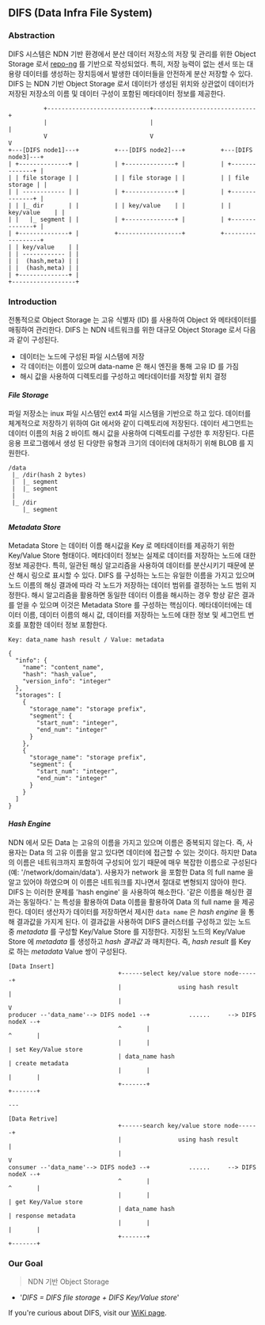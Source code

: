 ## DIFS (Data Infra File System)

### Abstraction
DIFS 시스템은 NDN 기반 환경에서 분산 데이터 저장소의 저장 및 관리를 위한 Object Storage 로서 [repo-ng](https://github.com/named-data/repo-ng) 를 기반으로 작성되었다.
특히, 저장 능력이 없는 센서 또는 대용량 데이터를 생성하는 장치등에서 발생한 데이터들을 안전하게 분산 저장할 수 있다.
DIFS 는 NDN 기반 Object Storage 로서 데이터가 생성된 위치와 상관없이 데이터가 저장된 저장소의 이름 및 데이터 구성이 포함된 메타데이터 정보를 제공한다.

```
          +-----------------------------+-----------------------------+
          |                             |                             |
          V                             V                             V
+---[DIFS node1]---+          +---[DIFS node2]---+          +---[DIFS node3]---+
| +--------------+ |          | +--------------+ |          | +--------------+ |
| | file storage | |          | | file storage | |          | | file storage | |
| | ------------ | |          | +--------------+ |          | +--------------+ |
| | |_ dir       | |          | | key/value    | |          | | key/value    | |
| |   |_ segment | |          | +--------------+ |          | +--------------+ |
| +--------------+ |          +------------------+          +------------------+
| | key/value    | |
| | ------------ | |
| |  (hash,meta) | |
| |  (hash,meta) | |
| +--------------+ |
+------------------+
```

### Introduction
전통적으로 Object Storage 는 고유 식별자 (ID) 를 사용하여 Object 와 메타데이터를 매핑하여 관리한다.
DIFS 는 NDN 네트워크를 위한 대규모 Object Storage 로서 다음과 같이 구성된다.

- 데이터는 노드에 구성된 파일 시스템에 저장
- 각 데이터는 이름이 있으며 data-name 은 해시 엔진을 통해 고유 ID 를 가짐
- 해시 값을 사용하여 디렉토리를 구성하고 메타데이터를 저장할 위치 결정

#### _File Storage_
파일 저장소는 inux 파일 시스템인 ext4 파일 시스템을 기반으로 하고 있다.
데이터를 체계적으로 저장하기 위하여 Git 에서와 같이 디렉토리에 저장된다.
데이터 세그먼트는 데이터 이름의 처음 2 바이트 해시 값을 사용하여 디렉토리를 구성한 후 저장된다.
다른 응용 프로그램에서 생성 된 다양한 유형과 크기의 데이터에 대처하기 위해 BLOB 를 지원한다.

```
/data
 |_ /dir(hash 2 bytes)
 |  |_ segment
 |  |_ segment
 |
 |_ /dir
    |_ segment
```

#### _Metadata Store_
Metadata Store 는 데이터 이름 해시값을 Key 로 메타데이터를 제공하기 위한 Key/Value Store 형태이다.
메타데이터 정보는 실제로 데이터를 저장하는 노드에 대한 정보 제공한다.
특히, 일관된 해싱 알고리즘을 사용하여 데이터를 분산시키기 때문에 분산 해시 링으로 표시할 수 있다.
DIFS 를 구성하는 노드는 유일한 이름을 가지고 있으며 노드 이름의 해싱 결과에 따라 각 노드가 저장하는 데이터 범위를 결정하는 노드 범위 지정한다.
해시 알고리즘을 활용하면 동일한 데이터 이름을 해시하는 경우 항상 같은 결과를 얻을 수 있으며 이것은 Metadata Store 를 구성하는 핵심이다.
메타데이터에는 데이터 이름, 데이터 이름의 해시 값, 데이터를 저장하는 노드에 대한 정보 및 세그먼트 번호를 포함한 데이터 정보 포함한다.

```
Key: data_name hash result / Value: metadata

{
  "info": {
    "name": "content_name",
    "hash": "hash_value",
    "version_info": "integer"
  },
  "storages": [
    {
      "storage_name": "storage prefix",
      "segment": {
        "start_num": "integer",
        "end_num": "integer"
      }
    },
    {
      "storage_name": "storage prefix",
      "segment": {
        "start_num": "integer",
        "end_num": "integer"
      }
    }
  ]
}
```

#### _Hash Engine_
NDN 에서 모든 Data 는 고유의 이름을 가지고 있으며 이름은 중복되지 않는다.
즉, 사용자는 Data 의 고유 이름을 알고 있다면 데이터에 접근할 수 있는 것이다.
하지만 Data 의 이름은 네트워크까지 포함하여 구성되어 있기 때문에 매우 복잡한 이름으로 구성된다 (예: '/network/domain/data').
사용자가 network 을 포함한 Data 의 full name 을 알고 있어야 하였으며 이 이름은 네트워크를 지나면서 절대로 변형되지 않아야 한다.
DIFS 는 이러한 문제를 'hash engine' 을 사용하여 해소한다.
'같은 이름을 해싱한 결과는 동일하다.' 는 특성을 활용하여 Data 이름을 활용하여 Data 의 full name 을 제공한다.
데이터 생산자가 데이터를 저장하면서 제시한 `data name` 은 _hash engine_ 을 통해 결과값을 가지게 된다.
이 결과값을 사용하여 DIFS 클러스터를 구성하고 있는 노드 중 _metadata_ 를 구성할 Key/Value Store 를 지정한다.
지정된 노드의 Key/Value Store 에 _metadata_ 를 생성하고 _hash 결과값_ 과 매치한다.
즉, _hash result_ 를 Key 로 하는 _metadata_ Value 쌍이 구성된다.

```
[Data Insert]
                               +------select key/value store node------+
                               |                using hash result      |
                               |                                       V
producer --'data_name'--> DIFS node1 --+           ......     --> DIFS nodeX --+
                               ^       |                               ^       |
                               |       |                               | set Key/Value store
                               | data_name hash                        | create metadata
                               |       |                               |       |
                               +-------+                               +-------+

---

[Data Retrive]
                               +------search key/value store node------+
                               |                using hash result      |
                               |                                       V
consumer --'data_name'--> DIFS node3 --+           ......     --> DIFS nodeX --+
                               ^       |                               ^       |
                               |       |                               | get Key/Value store
                               | data_name hash                        | response metadata
                               |       |                               |       |
                               +-------+                               +-------+
```


### Our Goal

> NDN 기반 Object Storage

- '_DIFS = DIFS file storage + DIFS Key/Value store_'

If you're curious about DIFS, visit our [WiKi page](https://github.com/uni2u/difs/wiki).
